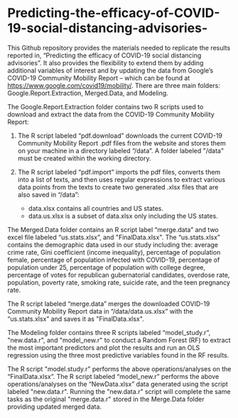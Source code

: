 # Predicting-the-efficacy-of-COVID-19-social-distancing-advisories-

This Github repository provides the materials needed to replicate the results reported in, “Predicting the efficacy of COVID-19 social distancing advisories”. It also provides the flexibility to extend them by adding additional variables of interest and by updating the data from Google’s COVID-19 Community Mobility Report – which can be found at https://www.google.com/covid19/mobility/. There are three main folders: Google.Report.Extraction, Merged.Data, and Modeling.

The Google.Report.Extraction folder contains two R scripts used to download and extract the data from the COVID-19 Community Mobility Report:

  1) The R script labeled “pdf.download” downloads the current COVID-19 Community Mobility Report .pdf files from the website and 
     stores them on your machine in a directory labeled “/data”. A folder labeled "/data" must be created within the working 
     directory. 
  2) The R script labeled “pdf.import” imports the pdf files, converts them into a list of texts, and then uses regular expressions to 
     extract various data points from the texts to create two generated .xlsx files that are also saved in “/data”:  

        - data.xlsx contains all countries and US states. 
        - data.us.xlsx is a subset of data.xlsx only including the US states. 

The Merged.Data folder contains an R script label “merge.data” and two excel file labeled “us.stats.xlsx”, and "FinalData.xlsx". The “us.stats.xlsx” contains the demographic data used in our study including the: average crime rate, Gini coefficient (income inequality), percentage of population female, percentage of population infected with COVID-19, percentage of population under 25, percentage of population with college degree, percentage of votes for republican gubernatorial candidates, overdose rate, population, poverty rate, smoking rate, suicide rate, and the teen pregnancy rate. 
              
The R script labeled “merge.data” merges the downloaded COVID-19 Community Mobility Report data in “/data/data.us.xlsx” with the “us.stats.xlsx” and saves it as "FinalData.xlsx". 

The Modeling folder contains three R scripts labeled “model_study.r”, "new.data.r", and "model_new.r" to conduct a Random Forest (RF) to extract the most important predictors and plot the results and run an OLS regression using the three most predictive variables found in the RF results. 

The R script "model.study.r" performs the above operations/analyses on the “FinalData.xlsx”. The R script labeled “model_new.r” performs the above operations/analyses on the “NewData.xlsx” data generated using the script labeled "new.data.r". Running the "new.data.r" script will complete the same tasks as the original "merge.data.r" stored in the Merge.Data folder providing updated merged data. 



